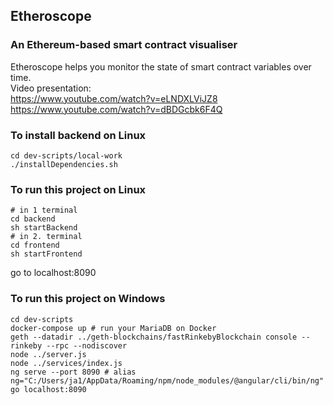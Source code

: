## Etheroscope
### An Ethereum-based smart contract visualiser
Etheroscope helps you monitor the state of smart contract variables over time.<br>
Video presentation:<br>
https://www.youtube.com/watch?v=eLNDXLViJZ8 <br>
https://www.youtube.com/watch?v=dBDGcbk6F4Q <br>

### To install backend on Linux
```shell
cd dev-scripts/local-work
./installDependencies.sh
```

### To run this project on Linux
```shell
# in 1 terminal
cd backend
sh startBackend 
# in 2. terminal
cd frontend
sh startFrontend
```
go to localhost:8090


### To run this project on Windows
```shell
cd dev-scripts
docker-compose up # run your MariaDB on Docker
geth --datadir ../geth-blockchains/fastRinkebyBlockchain console --rinkeby --rpc --nodiscover
node ../server.js
node ../services/index.js
ng serve --port 8090 # alias ng="C:/Users/ja1/AppData/Roaming/npm/node_modules/@angular/cli/bin/ng"
go localhost:8090
```
